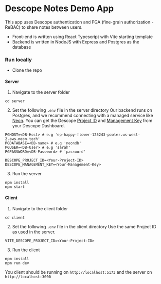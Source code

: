 # Descope Notes Demo App

This app uses Descope authentication and FGA (fine-grain authorization - ReBAC) to share notes between users.

- Front-end is written using React Typescript with Vite starting template
- Backend is written in NodeJS with Express and Postgres as the database

### Run locally

- Clone the repo

#### Server
1. Navigate to the server folder
```
cd server
```
2. Set the following `.env` file in the server directory
Our backend runs on Postgres, and we recommend connecting with a managed service like [Neon](https://neon.tech/). You can get the Descope [Project ID](https://app.descope.com/settings/project) and [Management Key](https://app.descope.com/settings/company/managementkeys) from your Descope Dashboard. 
```
PGHOST=<DB-Host> # e.g 'ep-happy-flower-125243-pooler.us-west-2.aws.neon.tech'
PGDATABASE=<DB-name> # e.g 'neondb'
PGUSER=<DB-User> # e.g 'sarah'
PGPASSWORD=<DB-Password> # 'password'

DESCOPE_PROJECT_ID=<Your-Project-ID>
DESCOPE_MANAGEMENT_KEY=<Your-Management-Key>
```
3. Run the server
```
npm install
npm start
```

#### Client
1. Navigate to the client folder
```
cd client
```
2. Set the following `.env` file in the client directory
Use the same Project ID as used in the server.
```
VITE_DESCOPE_PROJECT_ID=<Your-Project-ID>
```
3. Run the client
```
npm install
npm run dev
```


You client should be running on `http://localhost:5173` and the server on `http://localhost:3000`
